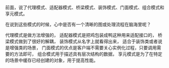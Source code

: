 前面，说了代理模式、适配器模式、桥梁模式、装饰模式、门面模式、组合模式和享元模式。

在说到这些模式的时候，心中是否有一个清晰的图或处理流程在脑海里呢？

代理模式是做方法增强的，
适配器模式是把鸡包装成鸭这种用来适配接口的，
桥梁模式做到了很好的解耦，
装饰模式从名字上就看得出来，
适合于装饰类或者说是增强类的场景，
门面模式的优点是客户端不需要关心实例化过程，只要调用需要的方法即可，
组合模式用于描述具有层次结构的数据，
享元模式是为了在特定的场景中缓存已经创建的对象，用于提高性能。